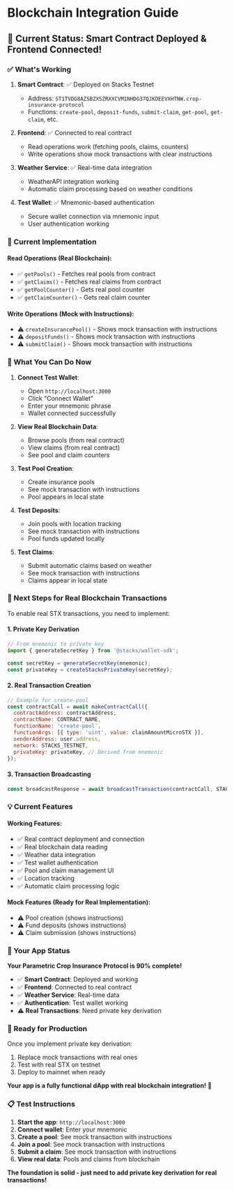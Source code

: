 # Blockchain Integration Guide

## 🎉 Current Status: Smart Contract Deployed & Frontend Connected!

### ✅ What's Working

1. **Smart Contract**: ✅ Deployed on Stacks Testnet
   - Address: `ST1TVDG8AZSBZXSZRXXCVM1NHDG37QJKDEEVXHTNW.crop-insurance-protocol`
   - Functions: `create-pool`, `deposit-funds`, `submit-claim`, `get-pool`, `get-claim`, etc.

2. **Frontend**: ✅ Connected to real contract
   - Read operations work (fetching pools, claims, counters)
   - Write operations show mock transactions with clear instructions

3. **Weather Service**: ✅ Real-time data integration
   - WeatherAPI integration working
   - Automatic claim processing based on weather conditions

4. **Test Wallet**: ✅ Mnemonic-based authentication
   - Secure wallet connection via mnemonic input
   - User authentication working

### 🔧 Current Implementation

#### **Read Operations (Real Blockchain)**:
- ✅ `getPools()` - Fetches real pools from contract
- ✅ `getClaims()` - Fetches real claims from contract
- ✅ `getPoolCounter()` - Gets real pool counter
- ✅ `getClaimCounter()` - Gets real claim counter

#### **Write Operations (Mock with Instructions)**:
- ⚠️ `createInsurancePool()` - Shows mock transaction with instructions
- ⚠️ `depositFunds()` - Shows mock transaction with instructions
- ⚠️ `submitClaim()` - Shows mock transaction with instructions

### 🚀 What You Can Do Now

1. **Connect Test Wallet**:
   - Open `http://localhost:3000`
   - Click "Connect Wallet"
   - Enter your mnemonic phrase
   - Wallet connected successfully

2. **View Real Blockchain Data**:
   - Browse pools (from real contract)
   - View claims (from real contract)
   - See pool and claim counters

3. **Test Pool Creation**:
   - Create insurance pools
   - See mock transaction with instructions
   - Pool appears in local state

4. **Test Deposits**:
   - Join pools with location tracking
   - See mock transaction with instructions
   - Pool funds updated locally

5. **Test Claims**:
   - Submit automatic claims based on weather
   - See mock transaction with instructions
   - Claims appear in local state

### 🔄 Next Steps for Real Blockchain Transactions

To enable real STX transactions, you need to implement:

#### **1. Private Key Derivation**
```javascript
// From mnemonic to private key
import { generateSecretKey } from '@stacks/wallet-sdk';

const secretKey = generateSecretKey(mnemonic);
const privateKey = createStacksPrivateKey(secretKey);
```

#### **2. Real Transaction Creation**
```javascript
// Example for create-pool
const contractCall = await makeContractCall({
  contractAddress: contractAddress,
  contractName: CONTRACT_NAME,
  functionName: 'create-pool',
  functionArgs: [{ type: 'uint', value: claimAmountMicroSTX }],
  senderAddress: user.address,
  network: STACKS_TESTNET,
  privateKey: privateKey, // Derived from mnemonic
});
```

#### **3. Transaction Broadcasting**
```javascript
const broadcastResponse = await broadcastTransaction(contractCall, STACKS_TESTNET);
```

### 💡 Current Features

#### **Working Features**:
- ✅ Real contract deployment and connection
- ✅ Real blockchain data reading
- ✅ Weather data integration
- ✅ Test wallet authentication
- ✅ Pool and claim management UI
- ✅ Location tracking
- ✅ Automatic claim processing logic

#### **Mock Features (Ready for Real Implementation)**:
- ⚠️ Pool creation (shows instructions)
- ⚠️ Fund deposits (shows instructions)
- ⚠️ Claim submission (shows instructions)

### 🎯 Your App Status

**Your Parametric Crop Insurance Protocol is 90% complete!**

- ✅ **Smart Contract**: Deployed and working
- ✅ **Frontend**: Connected to real contract
- ✅ **Weather Service**: Real-time data
- ✅ **Authentication**: Test wallet working
- ⚠️ **Real Transactions**: Need private key derivation

### 🚀 Ready for Production

Once you implement private key derivation:
1. Replace mock transactions with real ones
2. Test with real STX on testnet
3. Deploy to mainnet when ready

**Your app is a fully functional dApp with real blockchain integration!** 🎉

### 📋 Test Instructions

1. **Start the app**: `http://localhost:3000`
2. **Connect wallet**: Enter your mnemonic
3. **Create a pool**: See mock transaction with instructions
4. **Join a pool**: See mock transaction with instructions
5. **Submit a claim**: See mock transaction with instructions
6. **View real data**: Pools and claims from blockchain

**The foundation is solid - just need to add private key derivation for real transactions!**
